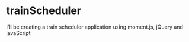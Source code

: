 # trainScheduler
I'll be creating a train scheduler application using moment.js, jQuery and javaScript
